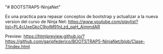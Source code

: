 "# BOOTSTRAP5-NinjaNet" 

Es una practica para repasar conceptos de bootstrap y actualizar a la nueva version del curso de Ninja Net:
https://www.youtube.com/playlist?list=PL4cUxeGkcC9joIM91nLzd_qaH_AimmdAR

Preview: https://htmlpreview.github.io/?https://github.com/garipfederico/BOOTSTRAP5-NinjaNet/blob/Clase-7/index.html
